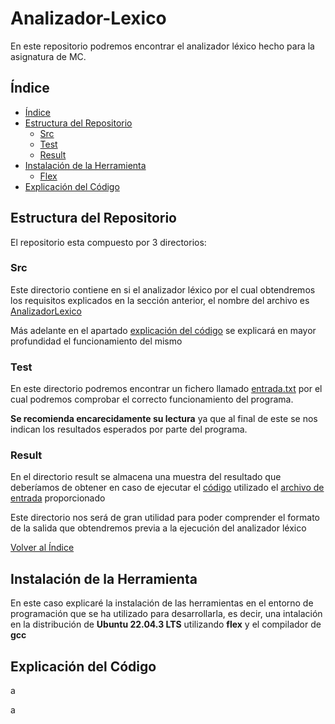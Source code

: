 # Analizador-Lexico

En este repositorio podremos encontrar el analizador léxico hecho para la asignatura de MC.

## Índice
- [Índice](#índice)
- [Estructura del Repositorio](#estructura-del-repositorio)
   - [Src](Src/)
   - [Test](Test/)
   - [Result](Result/)
- [Instalación de la Herramienta](#instalación-de-la-herramienta)
   - [Flex](#) 
- [Explicación del Código](#explicación-del-código)

## Estructura del Repositorio

El repositorio esta compuesto por 3 directorios:

### Src
Este directorio contiene en si el analizador léxico por el cual obtendremos los requisitos explicados en la sección anterior, el nombre del archivo es [AnalizadorLexico](Src/AnalizadorLexico)

Más adelante en el apartado [explicación del código](#explicación-del-código) se explicará en mayor profundidad el funcionamiento del mismo


### Test
En este directorio podremos encontrar un fichero llamado [entrada.txt](Test/entrada.txt) por el cual podremos comprobar el correcto funcionamiento del programa.


__Se recomienda encarecidamente su lectura__ ya que al final de este se nos indican los resultados esperados por parte del programa.


### Result
En el directorio result se almacena una muestra del resultado que deberíamos de obtener en caso de ejecutar el [código](Src/AnalizadorLexico) utilizado el [archivo de entrada](Test/entrada.txt) proporcionado

Este directorio nos será de gran utilidad para poder comprender el formato de la salida que obtendremos previa a la ejecución del analizador léxico


[Volver al Índice](#índice)

## Instalación de la Herramienta

En este caso explicaré la instalación de las herramientas en el entorno de programación que se ha utilizado para desarrollarla, es decir, una intalación en la distribución de __Ubuntu 22.04.3 LTS__ utilizando __flex__ y el compilador de __gcc__ 

## Explicación del Código


a



a
